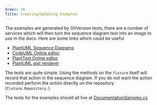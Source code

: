 ```yaml
---
Order: 70
Title: Creating/Updating Examples
---
```


The examples are generated by GitVersion tests, there are a number of services
which will then turn the sequence diagram text into an image to use in the docs.
Here are some links which could be useful

- [PlantUML Sequence Diagrams](http://www.plantuml.com/sequence.html)
- [CodeUML Online editor](http://www.codeuml.com/)
- [PlantText Online editor](http://www.planttext.com/planttext)
- [PlantUML gist renderer](http://uml.mvnsearch.org)

The tests are quite simple. Using the methods on the `fixture` itself will
record that action in the sequence diagram. If you do not want the action
recorded perform the action directly on the repository (`fixture.Repository.`)

The tests for the examples should all live at [DocumentationSamples.cs](https://github.com/GitTools/GitVersion/blob/master/src/GitVersion.Core.Tests/IntegrationTests/DocumentationSamples.cs)
